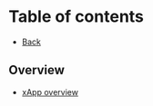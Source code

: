 # Table of contents

* [Back](http://localhost:5000/s/N87e0dRJV5txolG94iir/)

## Overview

* [xApp overview](README.md)
